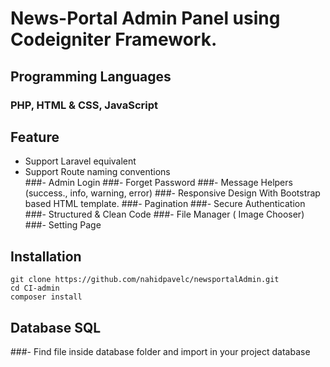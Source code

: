 # News-Portal Admin Panel using Codeigniter Framework.

## Programming Languages
### PHP, HTML & CSS, JavaScript

## Feature 
- Support Laravel equivalent
- Support Route naming conventions\
###- Admin Login
###- Forget Password
###- Message Helpers (success., info, warning, error)
###- Responsive Design With Bootstrap based HTML template.
###- Pagination
###- Secure Authentication
###- Structured & Clean Code
###- File Manager ( Image Chooser)
###- Setting Page
## Installation
    git clone https://github.com/nahidpavelc/newsportalAdmin.git
    cd CI-admin
    composer install
## Database SQL
###- Find file inside database folder and import in your project database
